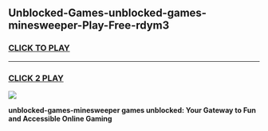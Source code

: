 
## Unblocked-Games-unblocked-games-minesweeper-Play-Free-rdym3
<h3>
<a href="https://premium76.site?title=unblocked-games-minesweeper&ref=15A">CLICK TO PLAY</a></h3>
<hr>

<h3>
<a href="https://premium76.site?title=unblocked-games-minesweeper&ref=15A">CLICK 2 PLAY</a>
  
</h3>

<a href="https://premium76.site?title=unblocked-games-minesweeper&ref=15A"><img src="https://clearcache.store/games.png"></a>


**unblocked-games-minesweeper games unblocked: Your Gateway to Fun and Accessible Online Gaming**
